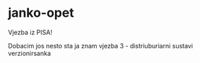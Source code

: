 janko-opet
==========
Vjezba iz PISA!

Dobacim jos nesto sta ja znam vjezba 3 - distriuburiarni sustavi verzionirsanka